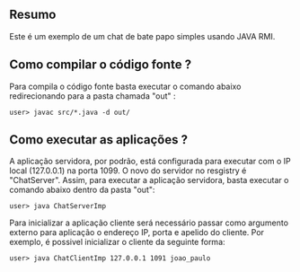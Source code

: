 ## Resumo

Este é um exemplo de um chat de bate papo simples usando JAVA RMI. 

## Como compilar o código fonte ?

Para compila o código fonte basta executar o comando abaixo redirecionando para a pasta chamada "out" :

    user> javac src/*.java -d out/

## Como executar as aplicações ?

A aplicação servidora, por podrão, está configurada para executar com o IP local (127.0.0.1) na porta 1099. O novo do servidor no resgistry é "ChatServer". Assim, para executar a aplicação servidora, basta executar o comando abaixo dentro da pasta "out":

    user> java ChatServerImp

Para inicializar a aplicação cliente será necessário passar como argumento externo para aplicação o endereço IP, porta e apelido do cliente. Por exemplo, é possivel inicializar o cliente da seguinte forma:

    user> java ChatClientImp 127.0.0.1 1091 joao_paulo

